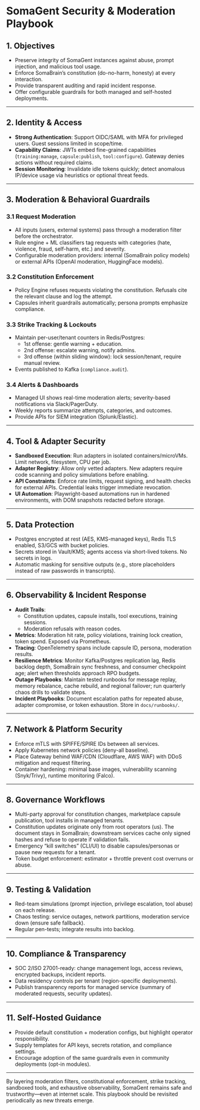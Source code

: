 # SomaGent Security & Moderation Playbook

## 1. Objectives
- Preserve integrity of SomaGent instances against abuse, prompt injection, and malicious tool usage.
- Enforce SomaBrain’s constitution (do-no-harm, honesty) at every interaction.
- Provide transparent auditing and rapid incident response.
- Offer configurable guardrails for both managed and self-hosted deployments.

---

## 2. Identity & Access
- **Strong Authentication**: Support OIDC/SAML with MFA for privileged users. Guest sessions limited in scope/time.
- **Capability Claims**: JWTs embed fine-grained capabilities (`training:manage`, `capsule:publish`, `tool:configure`). Gateway denies actions without required claims.
- **Session Monitoring**: Invalidate idle tokens quickly; detect anomalous IP/device usage via heuristics or optional threat feeds.

---

## 3. Moderation & Behavioral Guardrails
### 3.1 Request Moderation
- All inputs (users, external systems) pass through a moderation filter before the orchestrator.
- Rule engine + ML classifiers tag requests with categories (hate, violence, fraud, self-harm, etc.) and severity.
- Configurable moderation providers: internal (SomaBrain policy models) or external APIs (OpenAI moderation, HuggingFace models).

### 3.2 Constitution Enforcement
- Policy Engine refuses requests violating the constitution. Refusals cite the relevant clause and log the attempt.
- Capsules inherit guardrails automatically; persona prompts emphasize compliance.

### 3.3 Strike Tracking & Lockouts
- Maintain per-user/tenant counters in Redis/Postgres:
  - 1st offense: gentle warning + education.
  - 2nd offense: escalate warning, notify admins.
  - 3rd offense (within sliding window): lock session/tenant, require manual review.
- Events published to Kafka (`compliance.audit`).

### 3.4 Alerts & Dashboards
- Managed UI shows real-time moderation alerts; severity-based notifications via Slack/PagerDuty.
- Weekly reports summarize attempts, categories, and outcomes.
- Provide APIs for SIEM integration (Splunk/Elastic).

---

## 4. Tool & Adapter Security
- **Sandboxed Execution**: Run adapters in isolated containers/microVMs. Limit network, filesystem, CPU per job.
- **Adapter Registry**: Allow only vetted adapters. New adapters require code scanning and policy simulations before enabling.
- **API Constraints**: Enforce rate limits, request signing, and health checks for external APIs. Credential leaks trigger immediate revocation.
- **UI Automation**: Playwright-based automations run in hardened environments, with DOM snapshots redacted before storage.

---

## 5. Data Protection
- Postgres encrypted at rest (AES, KMS-managed keys), Redis TLS enabled, S3/GCS with bucket policies.
- Secrets stored in Vault/KMS; agents access via short-lived tokens. No secrets in logs.
- Automatic masking for sensitive outputs (e.g., store placeholders instead of raw passwords in transcripts).

---

## 6. Observability & Incident Response
- **Audit Trails**:
  - Constitution updates, capsule installs, tool executions, training sessions.
  - Moderation refusals with reason codes.
- **Metrics**: Moderation hit rate, policy violations, training lock creation, token spend. Exposed via Prometheus.
- **Tracing**: OpenTelemetry spans include capsule ID, persona, moderation results.
- **Resilience Metrics**: Monitor Kafka/Postgres replication lag, Redis backlog depth, SomaBrain sync freshness, and consumer checkpoint age; alert when thresholds approach RPO budgets.
- **Outage Playbooks**: Maintain tested runbooks for message replay, memory rebalance, cache rebuild, and regional failover; run quarterly chaos drills to validate steps.
- **Incident Playbooks**: Document escalation paths for repeated abuse, adapter compromise, or token exhaustion. Store in `docs/runbooks/`.

---

## 7. Network & Platform Security
- Enforce mTLS with SPIFFE/SPIRE IDs between all services.
- Apply Kubernetes network policies (deny-all baseline).
- Place Gateway behind WAF/CDN (Cloudflare, AWS WAF) with DDoS mitigation and request filtering.
- Container hardening: minimal base images, vulnerability scanning (Snyk/Trivy), runtime monitoring (Falco).

---

## 8. Governance Workflows
- Multi-party approval for constitution changes, marketplace capsule publication, tool installs in managed tenants.
- Constitution updates originate only from root operators (us). The document stays in SomaBrain; downstream services cache only signed hashes and refuse to operate if validation fails.
- Emergency “kill switches” (CLI/UI) to disable capsules/personas or pause new requests for a tenant.
- Token budget enforcement: estimator + throttle prevent cost overruns or abuse.

---

## 9. Testing & Validation
- Red-team simulations (prompt injection, privilege escalation, tool abuse) on each release.
- Chaos testing: service outages, network partitions, moderation service down (ensure safe fallback).
- Regular pen-tests; integrate results into backlog.

---

## 10. Compliance & Transparency
- SOC 2/ISO 27001-ready: change management logs, access reviews, encrypted backups, incident reports.
- Data residency controls per tenant (region-specific deployments).
- Publish transparency reports for managed service (summary of moderated requests, security updates).

---

## 11. Self-Hosted Guidance
- Provide default constitution + moderation configs, but highlight operator responsibility.
- Supply templates for API keys, secrets rotation, and compliance settings.
- Encourage adoption of the same guardrails even in community deployments (opt-in modules).

---

By layering moderation filters, constitutional enforcement, strike tracking, sandboxed tools, and exhaustive observability, SomaGent remains safe and trustworthy—even at internet scale. This playbook should be revisited periodically as new threats emerge.
